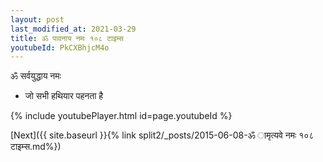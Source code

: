 ```yaml
---
layout: post
last_modified_at: 2021-03-29
title: ॐ पावनाय नमः १०८ टाइम्स
youtubeId: PkCXBhjcM4o
---
```

 
 
 ॐ सर्वयुद्धाय नमः  
 
 -  जो सभी हथियार पहनता है 
 
  
 
  
 
 
 
 
 
 


{% include youtubePlayer.html id=page.youtubeId %}
 
[Next]({{ site.baseurl }}{% link  split2/_posts/2015-06-08-ॐ ामृत्यवे नमः १०८ टाइम्स.md%})
 

